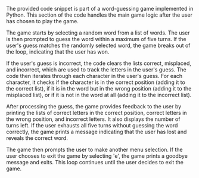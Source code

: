The provided code snippet is part of a word-guessing game implemented in Python. This section of the code handles the main game logic after the user has chosen to play the game.

The game starts by selecting a random word from a list of words. The user is then prompted to guess the word within a maximum of five turns. If the user's guess matches the randomly selected word, the game breaks out of the loop, indicating that the user has won.

If the user's guess is incorrect, the code clears the lists correct, misplaced, and incorrect, which are used to track the letters in the user's guess. The code then iterates through each character in the user's guess. For each character, it checks if the character is in the correct position (adding it to the correct list), if it is in the word but in the wrong position (adding it to the misplaced list), or if it is not in the word at all (adding it to the incorrect list).

After processing the guess, the game provides feedback to the user by printing the lists of correct letters in the correct position, correct letters in the wrong position, and incorrect letters. It also displays the number of turns left. If the user exhausts all five turns without guessing the word correctly, the game prints a message indicating that the user has lost and reveals the correct word.

The game then prompts the user to make another menu selection. If the user chooses to exit the game by selecting 'e', the game prints a goodbye message and exits. This loop continues until the user decides to exit the game.
